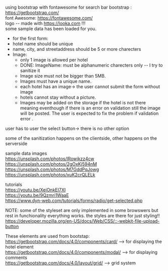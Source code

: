 using bootstrap with fontawesome for search bar
bootstrap : https://getbootstrap.com/  
font Awesome: https://fontawesome.com/  
logo -- made with https://looka.com !!!   
some sample data has been loaded for you.

* for the first form:  
 *  hotel name should be unique
 *  name, city, and streetaddress should be 5 or more charecters 
 *  Image:   
    * only 1 image is allowed per hotel   
    * DONE: ImageName: must be alphanumeric charecters only -- I try to sanitize it  
    * Image size must not be bigger than 5MB.  
    * Images must have a unique name.  
    * each hotel has an image-> the user cannot submit the form without image 
    * hotels cannot stay without a picture. 
    * Images may be added on the storage if the hotel is not there meaning eventhough if there is an error on validation still the image will be posted. The user is expected to fix the problem if validation error . 


user has to user the select button-> there is no other option

some of the sanitization happens on the clientside, other happens on the serverside

sample data images  
https://unsplash.com/photos/lRowikzz4cw   
https://unsplash.com/photos/2gOxKj594nM   
https://unsplash.com/photos/M7GddPqJowg   
https://unsplash.com/photos/xuK2crQLELk   


tutorials  
https://youtu.be/XeiOnkEI7XI  
https://youtu.be/9Qzmri1WaaE  
https://www.dyn-web.com/tutorials/forms/radio/get-selected.php

NOTE: some of the styleset are only implemented in some browswers but rest in funchionality everything works. the styles are there for just styling!!    
https://developer.mozilla.org/en-US/docs/Web/CSS/::-webkit-file-upload-button
    

These elements are used from bootstap:  
https://getbootstrap.com/docs/4.0/components/card/  --> for displaying the hotel element  
https://getbootstrap.com/docs/4.0/components/modal/ --> for displaying comments  
https://getbootstrap.com/docs/4.0/layout/grid/ --> grid system



